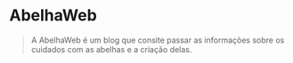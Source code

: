 # AbelhaWeb

> A AbelhaWeb é um blog que consite passar as informações sobre os cuidados com as abelhas e a criação delas.
